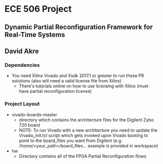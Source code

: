 # ECE 506 Project

## Dynamic Partial Reconfiguration Framework for Real-Time Systems
## David Akre

### Dependencies
- You need Xilinx Vivado and Xsdk 2017.1 or greater to run these PR solutions (also will need a valid license file from Xilinx)
  - There's tutorials online on how to use licensing with Xilinx (must have partial reconfiguration license)

### Project Layout
- vivado-boards-master 
  - directory which contains the architecture files for the Digilent Zybo 720 board
  - NOTE: To run Vivado with a new architecture you need to update the Vivado_init.tcl script which gets invoked upon Vivado booting to point to the board_files you want from Digilent (e.g. /home/<your_path>/board_files... example is provided in workspace)
- hw
  - Directory contains all of the FPGA Partial Reconfiguration flows
